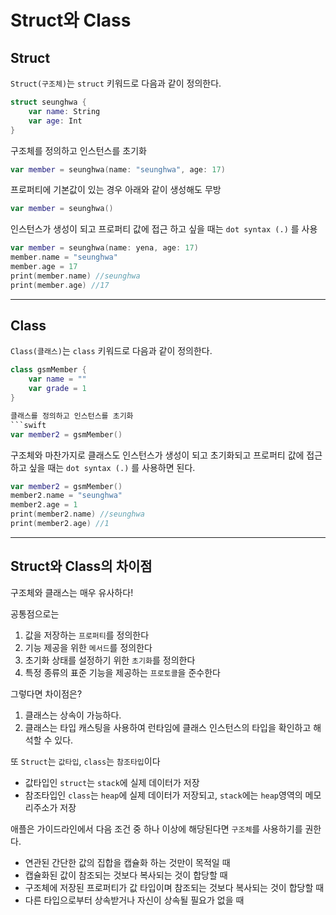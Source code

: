 # Struct와 Class

## Struct 
`Struct(구조체)`는 `struct` 키워드로 다음과 같이 정의한다.
```swift
struct seunghwa {
    var name: String
    var age: Int
}
```

구조체를 정의하고 인스턴스를 초기화 
```swift
var member = seunghwa(name: "seunghwa", age: 17)
```

프로퍼티에 기본값이 있는 경우 아래와 같이 생성해도 무방
```swift
var member = seunghwa()
```

인스턴스가 생성이 되고 프로퍼티 값에 접근 하고 싶을 때는 `dot syntax (.)` 를 사용
```swift
var member = seunghwa(name: yena, age: 17)
member.name = "seunghwa"
member.age = 17
print(member.name) //seunghwa
print(member.age) //17
```

***

## Class

`Class(클래스)`는 `class` 키워드로 다음과 같이 정의한다.
```swift
class gsmMember {
    var name = ""
    var grade = 1
}

클래스를 정의하고 인스턴스를 초기화 
```swift
var member2 = gsmMember()
```

구조체와 마찬가지로 클래스도 인스턴스가 생성이 되고 초기화되고 프로퍼티 값에 접근 하고 싶을 때는 `dot syntax (.)` 를 사용하면 된다.
```swift
var member2 = gsmMember()
member2.name = "seunghwa"
member2.age = 1
print(member2.name) //seunghwa
print(member2.age) //1
```

***

## Struct와 Class의 차이점

구조체와 클래스는 매우 유사하다!

공통점으로는 
1. 값을 저장하는 `프로퍼티`를 정의한다
2. 기능 제공을 위한 `메서드`를 정의한다
3. 초기화 상태를 설정하기 위한 `초기화`를 정의한다
4. 특정 종류의 표준 기능을 제공하는 `프로토콜`을 준수한다

그렇다면 차이점은?
1. 클래스는 상속이 가능하다.
2. 클래스는 타입 캐스팅을 사용하여 런타임에 클래스 인스턴스의 타입을 확인하고 해석할 수 있다.

또 `Struct`는 `값타입`, `class`는 `참조타입`이다

- 값타입인 `struct`는 `stack`에 실제 데이터가 저장
- 참조타입인 `class`는 `heap`에 실제 데이터가 저장되고, `stack`에는 `heap`영역의 메모리주소가 저장

애플은 가이드라인에서 다음 조건 중 하나 이상에 해당된다면 `구조체`를 사용하기를 권한다.

- 연관된 간단한 값의 집합을 캡슐화 하는 것만이 목적일 때 
- 캡슐화된 값이 참조되는 것보다 복사되는 것이 합당할 때
- 구조체에 저장된 프로퍼티가 값 타입이며 참조되는 것보다 복사되는 것이 합당할 때
- 다른 타입으로부터 상속받거나 자신이 상속될 필요가 없을 때 
